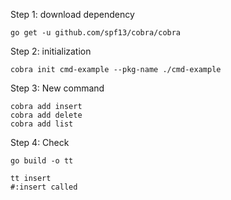Step 1: download dependency
```shell
go get -u github.com/spf13/cobra/cobra
```

Step 2: initialization
```shell
cobra init cmd-example --pkg-name ./cmd-example
```

Step 3: New command
```shell
cobra add insert
cobra add delete
cobra add list
```

Step 4: Check
```shell
go build -o tt

tt insert 
#:insert called
```

